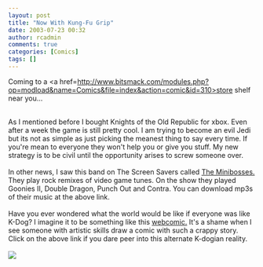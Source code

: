 ```yaml
---
layout: post
title: "Now With Kung-Fu Grip"
date: 2003-07-23 00:32
author: rcadmin
comments: true
categories: [Comics]
tags: []
---
```

Coming to a <a href=http://www.bitsmack.com/modules.php?op=modload&name=Comics&file=index&action=comic&id=310>store shelf</a> near you...
<br />

<br />
As I mentioned before I bought Knights of the Old Republic for xbox. Even after a week the game is still pretty cool. I am trying to become an evil Jedi but its not as simple as just picking the meanest thing to say every time. If you're mean to everyone they won't help you or give you stuff. My new strategy is to be civil until the opportunity arises to screw someone over. 
<br />

<br />
In other news, I saw this band on The Screen Savers called <a href=http://www.minibosses.com>The Minibosses.</a> They play rock remixes of video game tunes. On the show they played Goonies II, Double Dragon, Punch Out and Contra. You can download mp3s of their music at the above link.
<br />

<br />
Have you ever wondered what the world would be like if everyone was like K-Dog? I imagine it to be something like this <a href=http://10kcommotion.com/>webcomic.</a> It's a shame when I see someone with artistic skills draw a comic with such a crappy story. Click on the above link if you dare peer into this alternate K-dogian reality.<Br><br><!--more--><img src='/wp/wp-content/comics/20030723.gif' alt'' />
